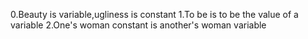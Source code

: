 0.Beauty is variable,ugliness is constant
1.To be is to be the value of  a variable
2.One's woman constant is another's woman variable
